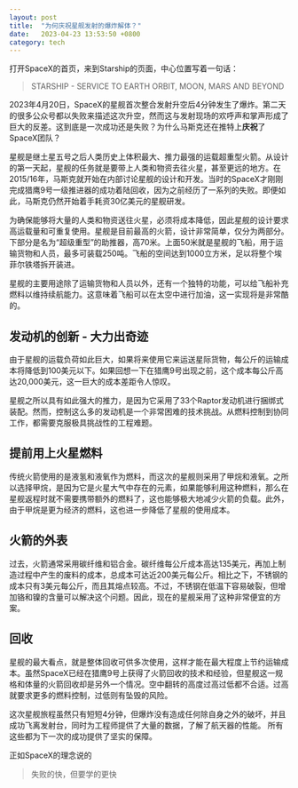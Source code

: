 ```yaml
---
layout: post
title:  "为何庆祝星舰发射的爆炸解体？"
date:   2023-04-23 13:53:50 +0800
category: tech
---
```


打开SpaceX的首页，来到Starship的页面，中心位置写着一句话：

> STARSHIP - SERVICE TO EARTH ORBIT, MOON, MARS AND BEYOND


2023年4月20日，SpaceX的星舰首次整合发射升空后4分钟发生了爆炸。第二天的很多公众号都以失败来描述这次升空，然而这与发射现场的欢呼声和掌声形成了巨大的反差。这到底是一次成功还是失败？为什么马斯克还在推特上**庆祝**了SpaceX团队？

星舰是继土星五号之后人类历史上体积最大、推力最强的运载超重型火箭。从设计的第一天起，星舰的任务就是要带上人类和物资去往火星，甚至更远的地方。在2015/16年，马斯克就开始在内部讨论星舰的设计和开发。当时的SpaceX才刚刚完成猎鹰9号一级推进器的成功着陆回收，因为之前经历了一系列的失败。即便如此，马斯克仍然开始着手耗资30亿美元的星舰研发。

为确保能够将大量的人类和物资送往火星，必须将成本降低，因此星舰的设计要求高运载量和可重复使用。星舰是目前最高的火箭，设计非常简单，仅分为两部分。下部分是名为“超级重型”的助推器，高70米。上面50米就是星舰的飞船，用于运输货物和人员，最多可装载250吨。飞船的空间达到1000立方米，足以将整个埃菲尔铁塔拆开装进。

星舰的主要用途除了运输货物和人员以外，还有一个独特的功能，可以给飞船补充燃料以维持续航能力。这意味着飞船可以在太空中进行加油，这一实现将是非常酷的。

## 发动机的创新 - 大力出奇迹

由于星舰的运载负荷如此巨大，如果将来使用它来运送星际货物，每公斤的运输成本将降低到100美元以下。如果回想一下在猎鹰9号出现之前，这个成本每公斤高达20,000美元，这一巨大的成本差距令人惊叹。

星舰之所以具有如此强大的推力，是因为它采用了33个Raptor发动机进行捆绑式装配。然而，控制这么多的发动机是一个非常困难的技术挑战。从燃料控制到协同工作，都需要克服极具挑战性的工程难题。

## 提前用上火星燃料

传统火箭使用的是液氢和液氧作为燃料，而这次的星舰则采用了甲烷和液氧。之所以选择甲烷，是因为它是火星大气中存在的元素，如果能够利用这种燃料，那么在星舰返程时就不需要携带额外的燃料了，这也能够极大地减少火箭的负载。此外，由于甲烷是更为经济的燃料，这也进一步降低了星舰的使用成本。

## 火箭的外表

过去，火箭通常采用碳纤维和铝合金。碳纤维每公斤成本高达135美元，再加上制造过程中产生的废料的成本，总成本可达近200美元每公斤。相比之下，不锈钢的成本只有3美元每公斤，而且其熔点较高。不过，不锈钢在低温下容易破裂，但增加铬和镍的含量可以解决这个问题。因此，现在的星舰采用了这种非常便宜的方案。

## 回收

星舰的最大看点，就是整体回收可供多次使用，这样才能在最大程度上节约运输成本。虽然SpaceX已经在猎鹰9号上获得了火箭回收的技术和经验，但星舰这一规格和体量的火箭回收却是另外一个情况。空中翻转的高度过高过低都不合适。过高就要求更多的燃料控制，过低则有坠毁的风险。 

这次星舰旅程虽然只有短短4分钟，但爆炸没有造成任何除自身之外的破坏，并且成功飞离发射台，同时为工程师提供了大量的数据，了解了航天器的性能。 所有这些都为下一次的成功提供了坚实的保障。 

正如SpaceX的理念说的

> 失败的快，但要学的更快

